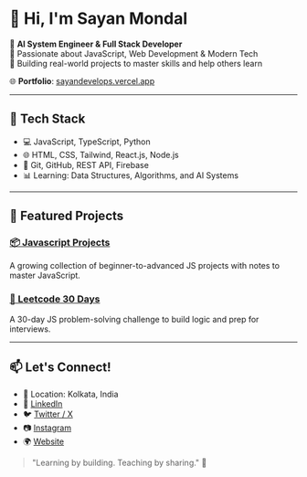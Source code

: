 # 👋 Hi, I'm Sayan Mondal

🔹 **AI System Engineer & Full Stack Developer**  
🔹 Passionate about JavaScript, Web Development & Modern Tech  
🔹 Building real-world projects to master skills and help others learn

🌐 **Portfolio**: [sayandevelops.vercel.app](https://sayandevelops.vercel.app)

---

## 🚀 Tech Stack

- 💻 JavaScript, TypeScript, Python  
- 🌐 HTML, CSS, Tailwind, React.js, Node.js  
- 🔧 Git, GitHub, REST API, Firebase  
- 📊 Learning: Data Structures, Algorithms, and AI Systems

---

## 📁 Featured Projects

### [📦 Javascript Projects](https://github.com/sayandevelops/Javascript-projects-)
A growing collection of beginner-to-advanced JS projects with notes to master JavaScript.

### [🧠 Leetcode 30 Days](https://github.com/sayandevelops/Leetcode-js-30-days)
A 30-day JS problem-solving challenge to build logic and prep for interviews.

---

## 📫 Let's Connect!

- 📍 Location: Kolkata, India  
- 🔗 [LinkedIn](https://www.linkedin.com/in/sayandevelops)  
- 🐦 [Twitter / X](https://twitter.com/hustlewithsayan)  
- 📷 [Instagram](https://www.instagram.com/sayandevelops)  
- 🌍 [Website](https://sayandevelops.vercel.app)

> "Learning by building. Teaching by sharing." 🚀
